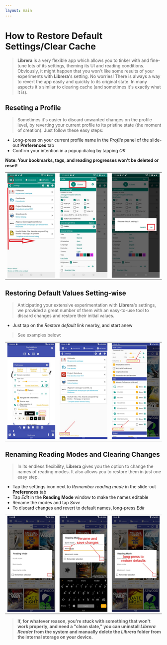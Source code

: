 ```yaml
---
layout: main
---
```


# How to Restore Default Settings/Clear Cache

> **Librera** is a very flexible app which allows you to tinker with and fine-tune lots of its settings, theming its UI and reading conditions. Obviously, it might happen that you won't like some results of your experiments with **Librera**'s setting. No worries! There is always a way to revert the app easily and quickly to its original state. In many aspects it's similar to clearing cache (and sometimes it's exactly what it is).

## Reseting a Profile

> Sometimes it's easier to discard unwanted changes on the profile level, by reverting your current profile to its pristine state (the moment of creation). Just follow these easy steps:
 * Long-press on your current profile name in the _Profile_ panel of the slide-out **Preferences** tab
 * Confirm your intention in a popup dialog by tapping _OK_

**Note: Your bookmarks, tags, and reading progresses won't be deleted or reset!**

||||
|-|-|-|
|![](19.jpg)|![](20.jpg)|![](21.jpg)|

## Restoring Default Values Setting-wise

> Anticipating your extensive experimentation with **Librera**'s settings, we provided a great number of them with an easy-to-use tool to discard changes and restore their initial values.
* Just tap on the _Restore default_ link nearby, and start anew
> See examples below:

||||
|-|-|-|
|![](1.jpg)|![](2.jpg)|![](3.jpg)|

## Renaming Reading Modes and Clearing Changes

> In its endless flexibility, **Librera** gives you the option to change the names of reading modes. It also allows you to restore them in just one easy step.
* Tap the settings icon next to _Remember reading mode_ in the slide-out **Preferences** tab
* Tap _Edit_ in the **Reading Mode** window to make the names editable
* Rename the modes and tap _Save_
* To discard changes and revert to default names, long-press _Edit_

||||
|-|-|-|
|![](4.jpg)|![](5.jpg)|![](6.jpg)|

> **If, for whatever reason, you're stuck with something that won't work properly, and need a "clean slate," you can uninstall _Librera Reader_ from the system and manually delete the _Librera_ folder from the internal storage on your device.**
